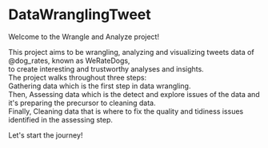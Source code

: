 # DataWranglingTweet
Welcome to the Wrangle and Analyze project! 

This project aims to be wrangling, analyzing and visualizing tweets data of @dog_rates, known as WeRateDogs, <br>
to create interesting and trustworthy analyses and insights.<br>
The project walks throughout three steps: <br>
Gathering data which is the first step in data wrangling. <br>
Then, Assessing data which is the detect and explore issues of the data and it's preparing the precursor to cleaning data. <br>
Finally, Cleaning data that is where to fix the quality and tidiness issues identified in the assessing step.

Let's start the journey!
